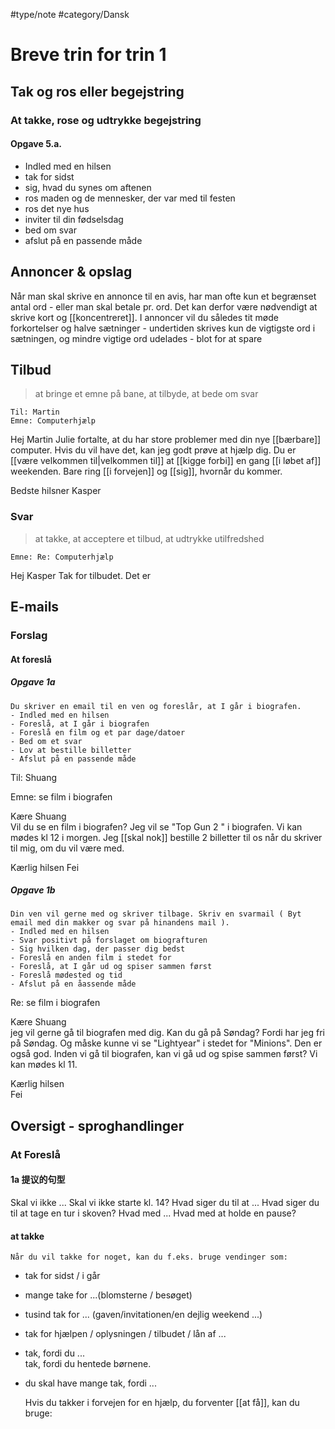 #type/note #category/Dansk 

# Breve trin for trin 1

## Tak og ros eller begejstring

### At takke, rose og udtrykke begejstring

#### Opgave 5.a.

- Indled med en hilsen
- tak for sidst
- sig, hvad du synes om aftenen
- ros maden og de mennesker, der var med til festen 
- ros det nye hus
- inviter til din fødselsdag
- bed om svar
- afslut på en passende måde


## Annoncer & opslag

Når man skal skrive en annonce til en avis, har man ofte kun et begrænset antal ord - eller man skal betale pr. ord. 
Det kan derfor være nødvendigt at skrive kort og [[koncentreret]]. 
I annoncer vil du således tit møde forkortelser og halve sætninger - undertiden skrives kun de vigtigste ord i sætningen, og mindre vigtige ord udelades - blot for at spare

## Tilbud

> at bringe et emne på bane, at tilbyde, at bede om svar

	Til: Martin
	Emne: Computerhjælp

Hej Martin
Julie fortalte, at du har store problemer med din nye [[bærbare]] computer. Hvis du vil have det, kan jeg godt prøve at hjælp dig. Du er [[være velkommen til|velkommen til]] at [[kigge forbi]] en gang [[i løbet af]] weekenden. Bare ring [[i forvejen]] og [[sig]], hvornår du kommer.

Bedste hilsner
Kasper

### Svar
> at takke, at acceptere et tilbud, at udtrykke utilfredshed

	Emne: Re: Computerhjælp

Hej Kasper
Tak for tilbudet. Det er 

## E-mails

### Forslag  

#### At foreslå  

##### Opgave 1a  

	Du skriver en email til en ven og foreslår, at I går i biografen. 
	- Indled med en hilsen  
	- Foreslå, at I går i biografen  
	- Foreslå en film og et par dage/datoer  
	- Bed om et svar  
	- Lov at bestille billetter  
	- Afslut på en passende måde  


Til: Shuang

Emne: se film i biografen

Kære Shuang  
Vil du se en film i biografen? Jeg vil se "Top Gun 2 " i biografen. Vi kan mødes kl 12 i morgen. Jeg [[skal nok]] bestille 2 billetter til os når du skriver til mig, om du vil være med. 

Kærlig hilsen
Fei 


##### Opgave 1b
	Din ven vil gerne med og skriver tilbage. Skriv en svarmail ( Byt email med din makker og svar på hinandens mail ).  
	- Indled med en hilsen  
	- Svar positivt på forslaget om biografturen  
	- Sig hvilken dag, der passer dig bedst  
	- Foreslå en anden film i stedet for  
	- Foreslå, at I går ud og spiser sammen først  
	- Foreslå mødested og tid  
	- Afslut på en åassende måde  


Re: se film i biografen

Kære Shuang  
jeg vil  gerne gå til biografen med dig. Kan du gå på Søndag? Fordi har jeg fri på Søndag. Og måske kunne vi se "Lightyear" i stedet for "Minions". Den er også god. 
Inden vi gå til biografen, kan vi gå ud og spise sammen først? Vi kan mødes kl 11.  

Kærlig hilsen  
Fei



## Oversigt - sproghandlinger

### At Foreslå 
#### 1a 提议的句型

Skal vi ikke ... 
	Skal vi ikke starte kl. 14?
Hvad siger du til at ... 
	Hvad siger du til at tage en tur i skoven?
Hvad med ...
	Hvad med at holde en pause?

#### at takke

	Når du vil takke for noget, kan du f.eks. bruge vendinger som: 
	
- tak for sidst / i går
- mange take for ...(blomsterne / besøget)
- tusind tak for ... (gaven/invitationen/en dejlig weekend ...)
- tak for hjælpen  / oplysningen / tilbudet / lån af ...
- tak, fordi du ...  
	tak, fordi du hentede børnene.
- du skal have mange tak, fordi ...

	Hvis du takker i forvejen for en hjælp, du forventer [[at få]], kan du bruge: 
